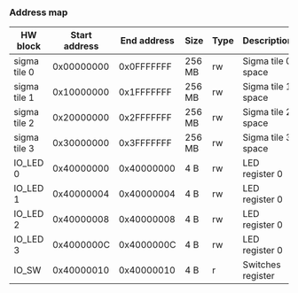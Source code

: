 ### Address map

HW block | Start address | End address | Size | Type | Description
-------- | ------------- | ----------- | ---- | ---- | -----------
sigma tile 0 | 0x00000000 | 0x0FFFFFFF | 256 MB | rw | Sigma tile 0 space
sigma tile 1 | 0x10000000 | 0x1FFFFFFF | 256 MB | rw | Sigma tile 1 space
sigma tile 2 | 0x20000000 | 0x2FFFFFFF | 256 MB | rw | Sigma tile 2 space
sigma tile 3 | 0x30000000 | 0x3FFFFFFF | 256 MB | rw | Sigma tile 3 space
IO_LED 0 | 0x40000000 | 0x40000000 | 4 B | rw | LED register 0
IO_LED 1 | 0x40000004 | 0x40000004 | 4 B | rw | LED register 0
IO_LED 2 | 0x40000008 | 0x40000008 | 4 B | rw | LED register 0
IO_LED 3 | 0x4000000C | 0x4000000C | 4 B | rw | LED register 0
IO_SW | 0x40000010 | 0x40000010 | 4 B | r | Switches register
